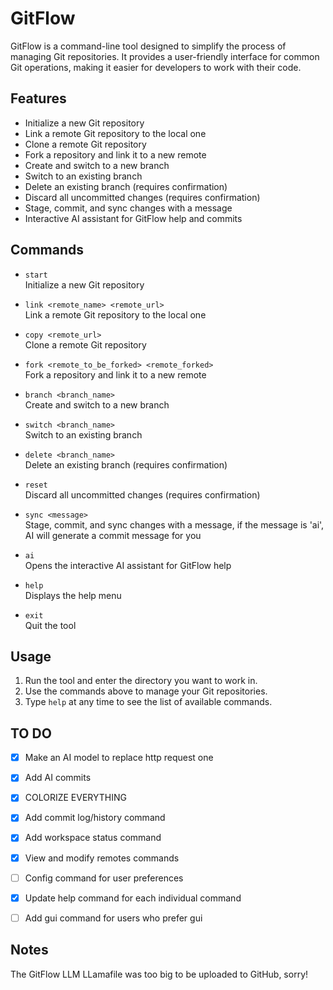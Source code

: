# GitFlow

GitFlow is a command-line tool designed to simplify the process of managing Git repositories. It provides a user-friendly interface for common Git operations, making it easier for developers to work with their code.

## Features

- Initialize a new Git repository
- Link a remote Git repository to the local one
- Clone a remote Git repository
- Fork a repository and link it to a new remote
- Create and switch to a new branch
- Switch to an existing branch
- Delete an existing branch (requires confirmation)
- Discard all uncommitted changes (requires confirmation)
- Stage, commit, and sync changes with a message
- Interactive AI assistant for GitFlow help and commits

## Commands

- `start`  
  Initialize a new Git repository

- `link <remote_name> <remote_url>`  
  Link a remote Git repository to the local one

- `copy <remote_url>`  
  Clone a remote Git repository

- `fork <remote_to_be_forked> <remote_forked>`  
  Fork a repository and link it to a new remote

- `branch <branch_name>`  
  Create and switch to a new branch

- `switch <branch_name>`  
  Switch to an existing branch

- `delete <branch_name>`  
  Delete an existing branch (requires confirmation)

- `reset`  
  Discard all uncommitted changes (requires confirmation)

- `sync <message>`  
  Stage, commit, and sync changes with a message, if the message is 'ai', AI will generate a commit message for you

- `ai`  
  Opens the interactive AI assistant for GitFlow help

- `help`  
  Displays the help menu

- `exit`  
  Quit the tool

## Usage

1. Run the tool and enter the directory you want to work in.
2. Use the commands above to manage your Git repositories.
3. Type `help` at any time to see the list of available commands.

**TO DO**
------------
- [x] Make an AI model to replace http request one
- [x] Add AI commits
- [x] COLORIZE EVERYTHING
- [x] Add commit log/history command
- [x] Add workspace status command
- [x] View and modify remotes commands
- [ ] Config command for user preferences
- [x] Update help command for each individual command
- [ ] Add gui command for users who prefer gui



**Notes**
------------
The GitFlow LLM LLamafile was too big to be uploaded to GitHub, sorry!
